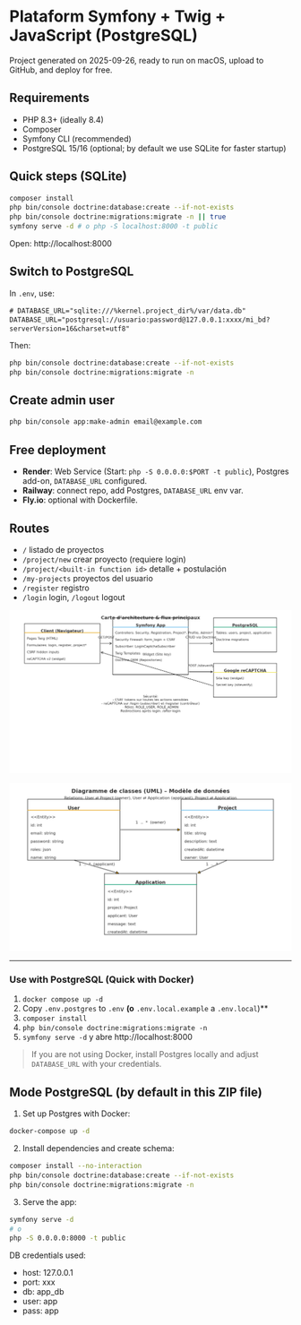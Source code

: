 # Plataform Symfony + Twig + JavaScript (PostgreSQL)

Project generated on 2025-09-26, ready to run on macOS, upload to GitHub, and deploy for free.

## Requirements
- PHP 8.3+ (ideally 8.4)
- Composer
- Symfony CLI (recommended)
- PostgreSQL 15/16 (optional; by default we use SQLite for faster startup)

## Quick steps (SQLite)
```bash
composer install
php bin/console doctrine:database:create --if-not-exists
php bin/console doctrine:migrations:migrate -n || true
symfony serve -d # o php -S localhost:8000 -t public
```

Open: http://localhost:8000

## Switch to PostgreSQL
In `.env`, use:
```
# DATABASE_URL="sqlite:///%kernel.project_dir%/var/data.db"
DATABASE_URL="postgresql://usuario:password@127.0.0.1:xxxx/mi_bd?serverVersion=16&charset=utf8"
```
Then:
```bash
php bin/console doctrine:database:create --if-not-exists
php bin/console doctrine:migrations:migrate -n
```

## Create admin user
```bash
php bin/console app:make-admin email@example.com
```

## Free deployment
- **Render**: Web Service (Start: `php -S 0.0.0.0:$PORT -t public`), Postgres add-on, `DATABASE_URL` configured.
- **Railway**: connect repo, add Postgres, `DATABASE_URL` env var.
- **Fly.io**: optional with Dockerfile.

## Routes
- `/` listado de proyectos
- `/project/new` crear proyecto (requiere login)
- `/project/<built-in function id>` detalle + postulación
- `/my-projects` proyectos del usuario
- `/register` registro
- `/login` login, `/logout` logout


![Architecture](docs/architecture_flow.png)

![Flux](docs/uml_classes.png)

---
### Use with PostgreSQL (Quick with Docker)
1. `docker compose up -d`
2. Copy `.env.postgres` to `.env` **(o** `.env.local.example` a `.env.local`)**
3. `composer install`
4. `php bin/console doctrine:migrations:migrate -n`
5. `symfony serve -d` y abre http://localhost:8000

> If you are not using Docker, install Postgres locally and adjust `DATABASE_URL` with your credentials.


## Mode PostgreSQL (by default in this ZIP file)
1) Set up Postgres with Docker:
```bash
docker-compose up -d
```
2) Install dependencies and create schema:
```bash
composer install --no-interaction
php bin/console doctrine:database:create --if-not-exists
php bin/console doctrine:migrations:migrate -n
```
3) Serve the app:
```bash
symfony serve -d
# o
php -S 0.0.0.0:8000 -t public
```

DB credentials used:
- host: 127.0.0.1
- port: xxx
- db: app_db
- user: app
- pass: app
